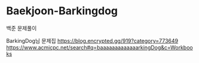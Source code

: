 # Baekjoon-Barkingdog
 
백준 문제풀이
  
BarkingDog님 문제집
https://blog.encrypted.gg/919?category=773649
https://www.acmicpc.net/search#q=baaaaaaaaaaaaarkingDog&c=Workbooks
  
  
  
